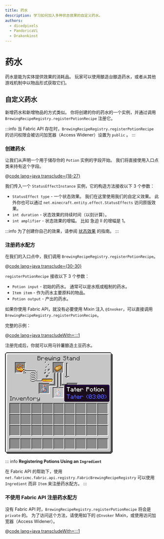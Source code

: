 ```yaml
---
title: 药水
description: 学习如何加入多种状态效果的自定义药水。
authors:
  - dicedpixels
  - PandoricaVi
  - Drakonkinst
---
```


# 药水

药水是能为实体提供效果的消耗品。 玩家可以使用酿造台酿造药水，或者从其他游戏机制中以物品形式获取它们。

## 自定义药水

新增药水和新增物品的方式类似。 你将创建的你的药水的一个实例，并通过调用 `BrewingRecipeRegistry.registerPotionRecipe` 注册它。

:::info
当 Fabric API 存在时，`BrewingRecipeRegistry.registerPotionRecipe` 的访问权限会被访问加宽器（Access Widener）设置为 `public` 。
:::

### 创建药水

让我们从声明一个用于储存你的 `Potion` 实例的字段开始。 我们将直接使用入口点类来持有这个字段。

@[code lang=java transclude={18-27}](@/reference/latest/src/main/java/com/example/docs/potion/FabricDocsReferencePotions.java)

我们传入一个 `StatusEffectInstance` 实例，它的构造方法接收以下 3 个参数：

- `StatusEffect type` - 一个状态效果。 我们在这里使用我们的自定义效果。 此外你也可以通过 `net.minecraft.entity.effect.StatusEffects` 访问原版效果。
- `int duration` - 状态效果的持续时间（以刻计算）。
- `int amplifier` - 状态效果的增幅。 比如 急迫 II 的增幅是 1。

:::info
为了创建你自己的效果，请参阅 [状态效果](../entities/effects) 的指南。
:::

### 注册药水配方

在我们的入口点中，我们调用 `BrewingRecipeRegistry.registerPotionRecipe`。

@[code lang=java transclude={30-30}](@/reference/latest/src/main/java/com/example/docs/potion/FabricDocsReferencePotions.java)

`registerPotionRecipe` 接收以下 3 个参数：

- `Potion input` - 初始的药水。 通常可以是水瓶或粗制的药水。
- `Item item` - 作为药水主要原料的物品。
- `Potion output` - 产出的药水。

如果你使用 Fabric API，就没有必要使用 Mixin 注入 `@Invoker`，可以直接调用 `BrewingRecipeRegistry.registerPotionRecipe`。

完整的示例：

@[code lang=java transcludeWith=:::1](@/reference/latest/src/main/java/com/example/docs/potion/FabricDocsReferencePotions.java)

注册完成后，你就可以用马铃薯酿造土豆药水。

![玩家物品栏内的效果](/assets/develop/tater-potion.png)

::: info
**Registering Potions Using an `Ingredient`**

在 Fabric API 的帮助下，使用 `
net.fabricmc.fabric.api.registry.FabricBrewingRecipeRegistry` 可以使用 `Ingredient` 而非 `Item` 来注册药水配方。
:::

### 不使用 Fabric API 注册药水配方

没有 Fabric API 时，`BrewingRecipeRegistry.registerPotionRecipe` 将会是 `private` 的。 为了访问这个方法，请使用如下的 `@Invoker` Mixin，或使用访问加宽器（Access Widener）。

@[code lang=java transcludeWith=:::1](@/reference/latest/src/main/java/com/example/docs/mixin/potion/BrewingRecipeRegistryInvoker.java)
